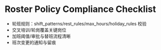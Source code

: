 # Roster Policy Compliance Checklist

- 轮班规则：shift_patterns/rest_rules/max_hours/holiday_rules 校验
- 交叉培训/轮岗覆盖关键岗位
- 加班阈值/审批与替班流程清晰
- 班次变更的通知与留痕
